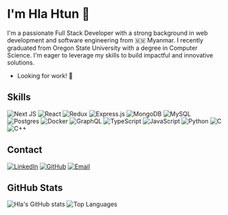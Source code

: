 # I'm Hla Htun 👋

I'm a passionate Full Stack Developer with a strong background in web development and software engineering from 🇲🇲 Myanmar. I recently graduated from Oregon State University with a degree in Computer Science. I'm eager to leverage my skills to build impactful and innovative solutions.
- Looking for work! 💼

## Skills
![Next JS](https://img.shields.io/badge/Next-black?style=for-the-badge&logo=next.js&logoColor=white)
![React](https://img.shields.io/badge/react-%2320232a.svg?style=for-the-badge&logo=react&logoColor=%2361DAFB)
![Redux](https://img.shields.io/badge/redux-%23593d88.svg?style=for-the-badge&logo=redux&logoColor=white)
![Express.js](https://img.shields.io/badge/express.js-%23404d59.svg?style=for-the-badge&logo=express&logoColor=%2361DAFB)
![MongoDB](https://img.shields.io/badge/MongoDB-%234ea94b.svg?style=for-the-badge&logo=mongodb&logoColor=white)
![MySQL](https://img.shields.io/badge/mysql-4479A1.svg?style=for-the-badge&logo=mysql&logoColor=white)
![Postgres](https://img.shields.io/badge/postgres-%23316192.svg?style=for-the-badge&logo=postgresql&logoColor=white)
![Docker](https://img.shields.io/badge/docker-%230db7ed.svg?style=for-the-badge&logo=docker&logoColor=white)
![GraphQL](https://img.shields.io/badge/-GraphQL-E10098?style=for-the-badge&logo=graphql&logoColor=white)
![TypeScript](https://img.shields.io/badge/typescript-%23007ACC.svg?style=for-the-badge&logo=typescript&logoColor=white)
![JavaScript](https://img.shields.io/badge/javascript-%23323330.svg?style=for-the-badge&logo=javascript&logoColor=%23F7DF1E)
![Python](https://img.shields.io/badge/python-3670A0?style=for-the-badge&logo=python&logoColor=ffdd54)
![C](https://img.shields.io/badge/c-%2300599C.svg?style=for-the-badge&logo=c&logoColor=white)
![C++](https://img.shields.io/badge/c++-%2300599C.svg?style=for-the-badge&logo=c%2B%2B&logoColor=white)


## Contact
[![LinkedIn](https://img.shields.io/badge/-LinkedIn-0A66C2?logo=linkedin&logoColor=white&style=flat)](https://linkedin.com/in/hlahtun)
[![GitHub](https://img.shields.io/badge/-GitHub-181717?logo=github&logoColor=white&style=flat)](https://github.com/hlakarki)
[![Email](https://img.shields.io/badge/-Email-D14836?logo=gmail&logoColor=white&style=flat)](mailto:hla.htuncs@gmail.com)

## GitHub Stats
![Hla's GitHub stats](https://github-readme-stats.vercel.app/api?username=hlakarki&show_icons=true&theme=radical)
![Top Languages](https://github-readme-stats.vercel.app/api/top-langs/?username=hlakarki&layout=compact&theme=radical)

<!--
## Blog Posts
- **[My Journey in Computer Science](https://bloglink.com):** Sharing my experiences and lessons learned in the field of Computer Science.
-->
